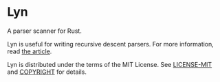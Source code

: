 # Lyn

A parser scanner for Rust.

Lyn is useful for writing recursive descent parsers. For more information, read [the article](https://depth-first.com/articles/2021/12/16/a-beginners-guide-to-parsing-in-rust/).

Lyn is distributed under the terms of the MIT License. See
[LICENSE-MIT](LICENSE-MIT) and [COPYRIGHT](COPYRIGHT) for details.